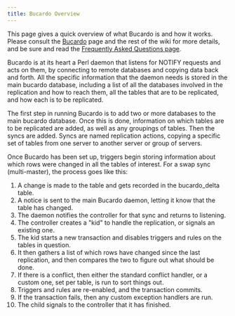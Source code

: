 ```yaml
---
title: Bucardo Overview
---
```


This page gives a quick overview of what Bucardo is and how it works. Please consult the 
[Bucardo](/Bucardo) page and the rest of the wiki for more details, and be sure and read the [Frequently Asked Questions page](/Bucardo/FAQ).

Bucardo is at its heart a Perl daemon that listens for NOTIFY requests and acts on them, by connecting to remote databases and copying data back and forth. All the specific information that the daemon needs is stored in the main bucardo database, including a list of all the databases involved in the replication and how to reach them, all the tables that are to be replicated, and how each is to be replicated.

The first step in running Bucardo is to add two or more databases to the main bucardo database. Once this is done, information on which tables are to be replicated are added, as well as any groupings of tables. Then the syncs are added. Syncs are named replication actions, copying a specific set of tables from one server to another server or group of servers.

Once Bucardo has been set up, triggers begin storing information about which rows were changed in all the tables of interest. For a swap sync (multi-master), the process goes like this:

1. A change is made to the table and gets recorded in the bucardo_delta table.
2. A notice is sent to the main Bucardo daemon, letting it know that the table has changed.
3. The daemon notifies the controller for that sync and returns to listening.
4. The controller creates a "kid" to handle the replication, or signals an existing one.
5. The kid starts a new transaction and disables triggers and rules on the tables in question.
6. It then gathers a list of which rows have changed since the last replication, and then compares the two to figure out what should be done.
7. If there is a conflict, then either the standard conflict handler, or a custom one, set per table, is run to sort things out.
8. Triggers and rules are re-enabled, and the transaction commits.
9. If the transaction fails, then any custom exception handlers are run.
10. The child signals to the controller that it has finished.
